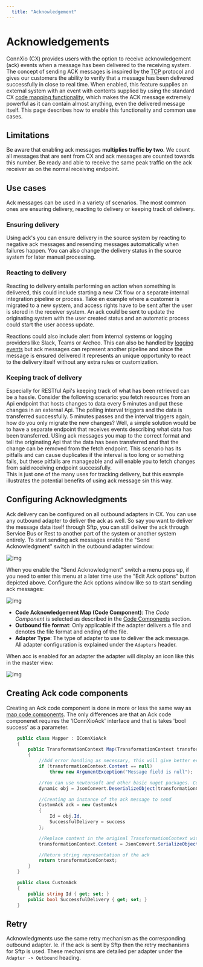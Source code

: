 ```yaml
---
  title: "Acknowledgement"
---
```


# Acknowledgements

ConnXio (CX) provides users with the option to receive acknowledgement (ack) events when a message has been delivered to the receiving system. The concept of sending ACK messages is inspired by the [TCP](https://en.wikipedia.org/wiki/Transmission_Control_Protocol#Connection_establishment) protocol and gives our customers the ability to verify that a message has been delivered successfully in close to real time. When enabled, this feature supplies an external system with an event with contents supplied by using the standard CX [code mapping functionality](/Transformation/code-components), which makes the ACK message extremely powerful as it can contain almost anything, even the delivered message itself. This page describes how to enable this functionality and common use cases.

## Limitations

Be aware that enabling ack messages **multiplies traffic by two**. We count all messages that are sent from CX and ack messages are counted towards this number. Be ready and able to receive the same peak traffic on the ack receiver as on the normal receiving endpoint.

## Use cases

Ack messages can be used in a variety of scenarios. The most common ones are ensuring delivery, reacting to delivery or keeping track of delivery.

### Ensuring delivery

Using ack's you can ensure delivery in the source system by reacting to negative ack messages and resending messages automatically when failures happen. You can also change the delivery status in the source system for later manual processing.

### Reacting to delivery

Reacting to delivery entails performing en action when something is delivered, this could include starting a new CX flow or a separate internal integration pipeline or process. Take en example where a customer is migrated to a new system, and access rights have to be sent after the user is stored in the receiver system. An ack could be sent to update the originating system with the user created status and an automatic process could start the user access update.

Reactions could also include alert from internal systems or logging providers like Slack, Teams or Archeo. This can also be handled by [logging events](/Logging) but ack messages can represent another pipeline and since the message is ensured delivered it represents an unique opportunity to react to the delivery itself without any extra rules or customization.

### Keeping track of delivery

Especially for RESTful Api's keeping track of what has been retrieved can be a hassle. Consider the following scenario: you fetch resources from an Api endpoint that hosts changes to data every 5 minutes and put these changes in an external Api. The polling interval triggers and the data is transferred successfully. 5 minutes passes and the interval triggers again, how do you only migrate the new changes? Well, a simple solution would be to have a separate endpoint that receives events describing what data has been transferred. USing ack messages you map to the correct format and tell the originating Api that the data has been transferred and that the change can be removed from the fetch endpoint. This scenario has its pitfalls and can cause duplicates if the interval is too long or something fails, but these pitfalls are manageable and will enable you to fetch changes from said receiving endpoint successfully.\
This is just one of the many uses for tracking delivery, but this example illustrates the potential benefits of using ack message sin this way.

## Configuring Acknowledgments

Ack delivery can be configured on all outbound adapters in CX. You can use any outbound adapter to deliver the ack as well. So say you want to deliver the message data itself through Sftp, you can still deliver the ack through Service Bus or Rest to another part of the system or another system entirely. To start sending ack messages enable the "Send Acknowledgment" switch in the outbound adapter window:

![img](https://cmhpictsa.blob.core.windows.net/pictures/Ack%20enable%20on%20adapter.png?sv=2020-08-04&st=2021-11-16T11%3A14%3A39Z&se=2040-11-17T11%3A14%3A00Z&sr=b&sp=r&sig=nxGH1A8rQw7uw1XSoda0nusLAJEh1UW4752GPHGy4GQ%3D)

When you enable the "Send Acknowledgment" switch a menu pops up, if you need to enter this menu at a later time use the "Edit Ack options" button depicted above. Configure the Ack options window like so to start sending ack messages:

![img](https://cmhpictsa.blob.core.windows.net/pictures/Ack%20Options%20config.png?sv=2020-08-04&st=2022-01-11T12%3A32%3A18Z&se=2040-01-12T12%3A32%3A00Z&sr=b&sp=r&sig=nixBhAC%2BcjSGQl6ql1L6Z0DlaO%2FX0LaHDYZzl%2BwS%2Bj4%3D)

- **Code Acknowledgement Map (Code Component)**: The *Code Component* is selected as described in the [Code Components](/Transformation/code-components) section.
- **Outbound file format**: Only applicable if the adapter delivers a file and denotes the file format and ending of the file.
- **Adapter Type**: The type of adapter to use to deliver the ack message. All adapter configuration is explained under the `Adapters` header.

When acc is enabled for an adapter the adapter will display an icon like this in the master view:

![img](https://cmhpictsa.blob.core.windows.net/pictures/Ack%20icon%20image.png?sv=2020-08-04&st=2021-11-16T11%3A33%3A15Z&se=2040-11-17T11%3A33%3A00Z&sr=b&sp=r&sig=wre4L15vsKCLNXyHC1xrnH6GMe80RCUNvF4AFeROJsk%3D)

## Creating Ack code components

Creating an Ack code component is done in more or less the same way as [map code components](/Transformation/Code-Components). The only differences are that an Ack code componenet requires the 'IConnXioAck' interface and that is takes 'bool success' as a parameter.

```csharp
    public class Mapper : IConnXioAck
    {
        public TransformationContext Map(TransformationContext transformationContext, bool success)
        {
            //Add error handling as necessary, this will give better error messages in the logs
            if (transformationContext.Content == null)
                throw new ArgumentException("Message field is null");

            //You can use newtonsoft and other basic nuget packages. Contact the CX team if you need a non supported package.
            dynamic obj = JsonConvert.DeserializeObject(transformationContext.Content);

            //Creating an instance of the ack message to send
            CustomAck ack = new CustomAck
            {
                Id = obj.Id,
                SuccessfulDelivery = success
            };

            //Replace content in the original TransformationContext with the new ack content
            transformationContext.Content = JsonConvert.SerializeObject(ack);

            //Return string representation of the ack
            return transformationContext;
        }
    }    

    public class CustomAck
    {
        public string Id { get; set; }
        public bool SuccessfulDelivery { get; set; }
    }
```

## Retry

Acknowledgments use the same retry mechanism as the corresponding outbound adapter. Ie. if the ack is sent by Sftp then the retry mechanisms for Sftp is used. These mechanisms are detailed per adapter under the `Adapter -> Outbound` heading.
